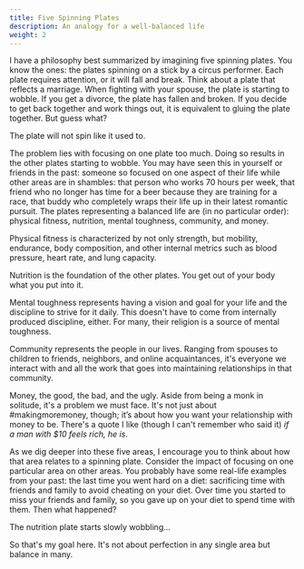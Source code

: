 ```yaml
---
title: Five Spinning Plates
description: An analogy for a well-balanced life
weight: 2
---
```


I have a philosophy best summarized by imagining five spinning plates. You know the ones: the plates spinning on a stick by a circus performer. Each plate requires attention, or it will fall and break.
Think about a plate that reflects a marriage. When fighting with your spouse, the plate is starting to wobble. If you get a divorce, the plate has fallen and broken. If you decide to get back together and work things out, it is equivalent to gluing the plate together. But guess what?

The plate will not spin like it used to. 

The problem lies with focusing on one plate too much. Doing so results in the other plates starting to wobble. You may have seen this in yourself or friends in the past: someone so focused on one aspect of their life while other areas are in shambles: that person who works 70 hours per week, that friend who no longer has time for a beer because they are training for a race, that buddy who completely wraps their life up in their latest romantic pursuit. The plates representing a balanced life are (in no particular order): physical fitness, nutrition, mental toughness, community, and money.

Physical fitness is characterized by not only strength, but mobility, endurance, body composition, and other internal metrics such as blood pressure, heart rate, and lung capacity. 

Nutrition is the foundation of the other plates. You get out of your body what you put into it.

Mental toughness represents having a vision and goal for your life and the discipline to strive for it daily. This doesn't have to come from internally produced discipline, either. For many, their religion is a source of mental toughness.

Community represents the people in our lives. Ranging from spouses to children to friends, neighbors, and online acquaintances, it's everyone we interact with and all the work that goes into maintaining relationships in that community.

Money, the good, the bad, and the ugly. Aside from being a monk in solitude, it's a problem we must face. It's not just about #makingmoremoney, though; it’s about how you want your relationship with money to be. There's a quote I like (though I can't remember who said it) _if a man with $10 feels rich, he is_.

As we dig deeper into these five areas, I encourage you to think about how that area relates to a spinning plate. Consider the impact of focusing on one particular area on other areas. You probably have some real-life examples from your past: the last time you went hard on a diet: sacrificing time with friends and family to avoid cheating on your diet. Over time you started to miss your friends and family, so you gave up on your diet to spend time with them. Then what happened? 

The nutrition plate starts slowly wobbling...

So that's my goal here. It's not about perfection in any single area but balance in many.
